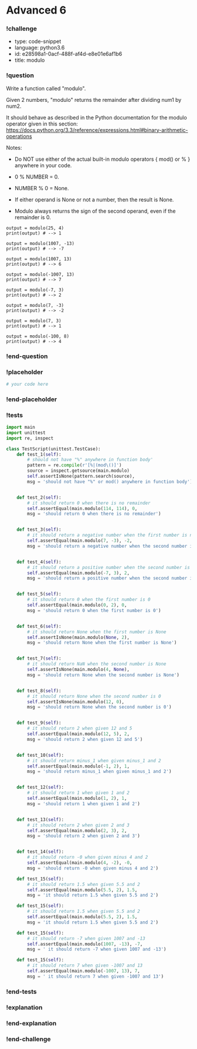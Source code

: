 # Advanced 6

### !challenge

* type: code-snippet
* language: python3.6
* id: e28598a1-0acf-488f-af4d-e8e01e6af1b6
* title: modulo

### !question

Write a function called "modulo".

Given 2 numbers, "modulo" returns the remainder after dividing num1 by num2.

It should behave as described in the Python documentation for the modulo operator given in this section:
https://docs.python.org/3.3/reference/expressions.html#binary-arithmetic-operations

Notes:
* Do NOT use either of the actual built-in modulo operators { mod() or % } anywhere in your code.

* 0 % NUMBER = 0.
* NUMBER % 0 = None.
* If either operand is None or not a number, then the result is None.
* Modulo always returns the sign of the second operand, even if the remainder is 0.

```
output = modulo(25, 4)
print(output) # --> 1

output = modulo(1007, -13)
print(output) # --> -7

output = modulo(1007, 13)
print(output) # --> 6

output = modulo(-1007, 13)
print(output) # --> 7

output = modulo(-7, 3)
print(output) # --> 2

output = modulo(7, -3)
print(output) # --> -2

output = modulo(7, 3)
print(output) # --> 1

output = modulo(-100, 8)
print(output) # --> 4
```

### !end-question

### !placeholder

```python
# your code here


```

### !end-placeholder

### !tests

```python
import main
import unittest
import re, inspect

class TestScript(unittest.TestCase):
    def test_1(self):
        # should not have "%" anywhere in function body'
        pattern = re.compile(r'[%|(mod\()]')
        source = inspect.getsource(main.modulo)
        self.assertIsNone(pattern.search(source),
        msg = 'should not have "%" or mod() anywhere in function body')


    def test_2(self):
        # it should return 0 when there is no remainder
        self.assertEqual(main.modulo(114, 114), 0,
        msg = 'should return 0 when there is no remainder')


    def test_3(self):
        # it should return a negative number when the first number is negative
        self.assertEqual(main.modulo(7, -3), -2,
        msg = 'should return a negative number when the second number is negative')


    def test_4(self):
        # it should return a positive number when the second number is negative
        self.assertEqual(main.modulo(-7, 3), 2,
        msg = 'should return a positive number when the second number is positive')


    def test_5(self):
        # it should return 0 when the first number is 0
        self.assertEqual(main.modulo(0, 2), 0,
        msg = 'should return 0 when the first number is 0')


    def test_6(self):
        # it should return None when the first number is None
        self.assertIsNone(main.modulo(None, 2),
        msg = 'should return None when the first number is None')


    def test_7(self):
        # it should return NaN when the second number is None
        self.assertIsNone(main.modulo(4, None),
        msg = 'should return None when the second number is None')


    def test_8(self):
        # it should return None when the second number is 0
        self.assertIsNone(main.modulo(12, 0),
        msg = 'should return None when the second number is 0')


    def test_9(self):
        # it should return 2 when given 12 and 5
        self.assertEqual(main.modulo(12, 5), 2,
        msg = 'should return 2 when given 12 and 5')


    def test_10(self):
        # it should return minus_1 when given minus_1 and 2
        self.assertEqual(main.modulo(-1, 2), 1,
        msg = 'should return minus_1 when given minus_1 and 2')


    def test_12(self):
        # it should return 1 when given 1 and 2
        self.assertEqual(main.modulo(1, 2), 1,
        msg = 'should return 1 when given 1 and 2')


    def test_13(self):
        # it should return 2 when given 2 and 3
        self.assertEqual(main.modulo(2, 3), 2,
        msg = 'should return 2 when given 2 and 3')


    def test_14(self):
        # it should return -0 when given minus 4 and 2
        self.assertEqual(main.modulo(4, -2), -0,
        msg = 'should return -0 when given minus 4 and 2')

    def test_15(self):
        # it should return 1.5 when given 5.5 and 2
        self.assertEqual(main.modulo(5.5, 2), 1.5,
        msg = 'it should return 1.5 when given 5.5 and 2')

    def test_15(self):
        # it should return 1.5 when given 5.5 and 2
        self.assertEqual(main.modulo(5.5, 2), 1.5,
        msg = 'it should return 1.5 when given 5.5 and 2')

    def test_15(self):
        # it should return -7 when given 1007 and -13
        self.assertEqual(main.modulo(1007, -13), -7,
        msg = ' it should return -7 when given 1007 and -13')

    def test_15(self):
        # it should return 7 when given -1007 and 13
        self.assertEqual(main.modulo(-1007, 13), 7,
        msg = ' it should return 7 when given -1007 and 13')


```

### !end-tests

### !explanation

### !end-explanation

### !end-challenge
